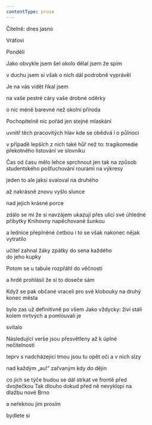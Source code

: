 ```yaml
---
contentType: prose
---
```


Čitelně: dnes jasno

Vráťovi

Pondělí

Jako obvykle jsem šel okolo dělal jsem že spím

v duchu jsem si však o nich dál podrobně vyprávěl

Je na vás vidět říkal jsem

na vaše pestré cáry vaše drobné oděrky

o nic méně barevné než okolní příroda

Pochopitelně nic pořád jen stejné mlaskání

uvnitř těch pracovitých hlav kde se obědvá i o půlnoci

v případě lepších z nich také hůř než to: tragikomedie  
překotného listování ve slovníku

Čas od času mělo lehce sprchnout jen tak na způsob  
studentského pošťuchování rourami na výkresy

jeden to ale jaksi svaloval na druhého

až nakrásně znovu vyšlo slunce

nad jejich krásné porce

zdálo se mi že si navzájem ukazují přes ulici své úhledné  
příbytky Knihovny napěchované šunkou

a lednice přeplněné četbou i to se však nakonec nějak  
vytratilo

učitel zahnal žáky zpátky do sena každého  
do jeho kupky

Potom se u tabule rozpřáhl do věčnosti

a hrdě prohlásil že si to doseče sám

Když se pak občané vraceli pro své klobouky na druhý  
konec města

bylo zas už definitivně po všem Jako vždycky: živí stáli  
kolem mrtvých a pomlouvali je

svítalo

Následující verše jsou přesvětleny až k úplné  
nečitelnosti

teprv s nadcházející tmou jsou tu opět oči a v nich slzy

nad každým „au!“ zařvaným kdy do dějin

co jich se týče budou se dál strkat ve frontě před  
dvojtečkou Tak dlouho dokud před ně nevyklopí na  
dlažbu nové Brno

a neřeknou jim prosím

bydlete si
